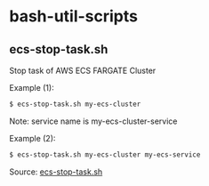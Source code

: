 # bash-util-scripts

## ecs-stop-task.sh

Stop task of AWS ECS FARGATE Cluster

Example (1):

```bash
$ ecs-stop-task.sh my-ecs-cluster
```

Note: service name is my-ecs-cluster-service

Example (2):

```bash
$ ecs-stop-task.sh my-ecs-cluster my-ecs-service
```

Source: [ecs-stop-task.sh](https://github.com/fszostak/bash-util-scripts/blob/master/src/ecs-stop-task.sh)

